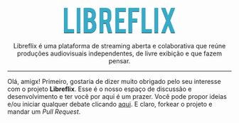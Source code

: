 <p align="center">
  <img src="assets/img/libreflix.png" width="250px"><br><br>
Libreflix é uma plataforma de streaming aberta e colaborativa que reúne produções audiovisuais independentes, de livre exibição e que fazem pensar. 

</p>
<hr>

Olá, amigx! Primeiro, gostaria de dizer muito obrigado pelo seu interesse com o projeto **Libreflix**. Esse é o nosso espaço de discussão e desenvolvimento e ter você por aqui é um prazer. Você pode propor ideias e/ou iniciar qualquer debate clicando [aqui](https://notabug.org/libreflix/libreflix/issues). E claro, forkear o projeto e mandar um *Pull Request*.




